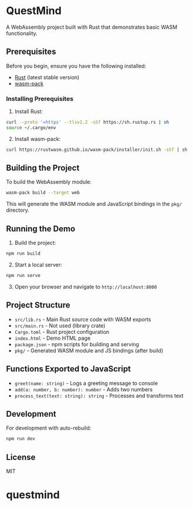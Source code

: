 # QuestMind

A WebAssembly project built with Rust that demonstrates basic WASM functionality.

## Prerequisites

Before you begin, ensure you have the following installed:

- [Rust](https://rustup.rs/) (latest stable version)
- [wasm-pack](https://rustwasm.github.io/wasm-pack/installer/)

### Installing Prerequisites

1. Install Rust:
```bash
curl --proto '=https' --tlsv1.2 -sSf https://sh.rustup.rs | sh
source ~/.cargo/env
```

2. Install wasm-pack:
```bash
curl https://rustwasm.github.io/wasm-pack/installer/init.sh -sSf | sh
```

## Building the Project

To build the WebAssembly module:

```bash
wasm-pack build --target web
```

This will generate the WASM module and JavaScript bindings in the `pkg/` directory.

## Running the Demo

1. Build the project:
```bash
npm run build
```

2. Start a local server:
```bash
npm run serve
```

3. Open your browser and navigate to `http://localhost:8000`

## Project Structure

- `src/lib.rs` - Main Rust source code with WASM exports
- `src/main.rs` - Not used (library crate)
- `Cargo.toml` - Rust project configuration
- `index.html` - Demo HTML page
- `package.json` - npm scripts for building and serving
- `pkg/` - Generated WASM module and JS bindings (after build)

## Functions Exported to JavaScript

- `greet(name: string)` - Logs a greeting message to console
- `add(a: number, b: number): number` - Adds two numbers
- `process_text(text: string): string` - Processes and transforms text

## Development

For development with auto-rebuild:
```bash
npm run dev
```

## License

MIT

# questmind